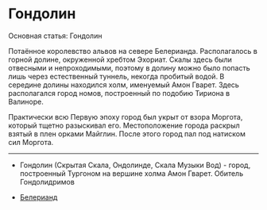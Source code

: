 # Гондолин

Основная статья: Гондолин

Потаённое королевство альвов на севере Белерианда. Располагалось в горной
долине, окруженной хребтом Эхориат. Скалы здесь были отвесными и непроходимыми,
поэтому в долину можно было попасть лишь через естественный туннель, некогда
пробитый водой. В середине долины находился холм, именуемый Амон Гварет. Здесь
располагался город номов, построенный по подобию Тириона в Валиноре.

Практически всю Первую эпоху город был укрыт от взора Моргота, который тщетно
разыскивал его. Местоположение города раскрыл взятый в плен орками Майглин.
После этого город пал под натиском сил Моргота.

----

*   Гондолин (Скрытая Скала, Ондолинде, Скала Музыки Вод) - город,
    построенный Тургоном на вершине холма Амон Гварет. Обитель
    Гондолидримов 


*   [Белерианд](index.md)
